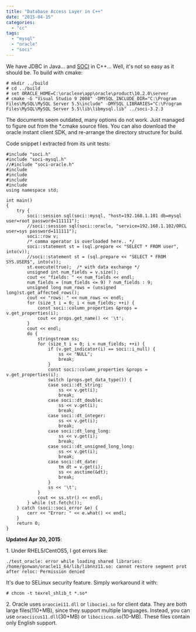```yaml
---
title: "Database Access Layer in C++"
date: "2015-04-15"
categories: 
  - "cc"
tags: 
  - "mysql"
  - "oracle"
  - "soci"
---
```


We have JDBC in Java... and [SOCI](http://soci.sourceforge.net/) in C++... Well, it's not so easy as it should be. To build with cmake:

```
# mkdir ../build
# cd ../build
# set ORACLE_HOME=C:\oraclexe\app\oracle\product\10.2.0\server
# cmake -G "Visual Studio 9 2008" -DMYSQL_INCLUDE_DIR="C:\Program Files\MySQL\MySQL Server 5.5\include" -DMYSQL_LIBRARIES="C:\Program Files\MySQL\MySQL Server 5.5\lib\libmysql.lib" ../soci-3.2.3
```

The documents seem outdated, many options do not work. Just managed to figure out from the \*.cmake source files. You can also download the oracle instant client SDK, and re-arrange the directory structure for build.

Code snippet I extracted from its unit tests:

```
#include "soci.h"
#include "soci-mysql.h"
//#include "soci-oracle.h"
#include 
#include 
#include 
#include 
using namespace std;

int main()
{
    try {
        soci::session sql(soci::mysql, "host=192.168.1.101 db=mysql user=root password=111111");
        //soci::session sql(soci::oracle, "service=192.168.1.102/ORCL user=sys password=111111");
        soci::row v;
        /* comma operator is overloaded here.. */
        soci::statement st = (sql.prepare << "SELECT * FROM user", into(v));
        //soci::statement st = (sql.prepare << "SELECT * FROM SYS.USER$", into(v));
        st.execute(true);  /* with data exchange */
        unsigned int num_fields = v.size();
        cout << "fields: " << num_fields << endl;
        num_fields = (num_fields <= 9) ? num_fields : 9;
        unsigned long num_rows = (unsigned long)st.get_affected_rows();
        cout << "rows: " << num_rows << endl;
        for (size_t i = 0; i < num_fields; ++i) {
            const soci::column_properties &props = v.get_properties(i);
            cout << props.get_name() << '\t';
        }
        cout << endl;
        do {
            stringstream ss;
            for (size_t i = 0; i < num_fields; ++i) {
                if (v.get_indicator(i) == soci::i_null) {
                    ss << "NULL";
                    break;
                }
                const soci::column_properties &props = v.get_properties(i);
                switch (props.get_data_type()) {
                case soci::dt_string:
                    ss << v.get(i);
                    break;
                case soci::dt_double:
                    ss << v.get(i);
                    break;
                case soci::dt_integer:
                    ss << v.get(i);
                    break;
                case soci::dt_long_long:
                    ss << v.get(i);
                    break;
                case soci::dt_unsigned_long_long:
                    ss << v.get(i);
                    break;
                case soci::dt_date:
                    tm dt = v.get(i);
                    ss << asctime(&dt);
                    break;
                }
                ss << '\t';
            }
            cout << ss.str() << endl;
        } while (st.fetch());
    } catch (soci::soci_error &e) {
        cerr << "Error: " << e.what() << endl;
    }
    return 0;
}
```

**Updated Apr 20, 2015**:

1\. Under RHEL5/CentOS5, I got errors like:

```
./test_oracle: error while loading shared libraries: /home/gonwan/oracle11_64/lib/libnnz11.so: cannot restore segment prot after reloc: Permission denied
```

It's due to SELinux security feature. Simply workaround it with:

```
# chcon -t texrel_shlib_t *.so*
```

2\. Oracle uses `oraociei11.dll` or `libociei.so` for client data. They are both large files(110+MB), since they support multiple languages. Instead, you can use `oraociicus11.dll`(30+MB) or `libociicus.so`(10-MB). These files contain only English support.
